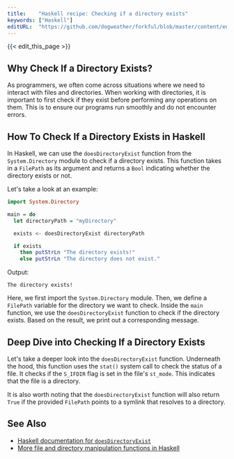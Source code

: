 ```yaml
---
title:    "Haskell recipe: Checking if a directory exists"
keywords: ["Haskell"]
editURL:  "https://github.com/dogweather/forkful/blob/master/content/en/haskell/checking-if-a-directory-exists.md"
---
```


{{< edit_this_page >}}

## Why Check If a Directory Exists?

As programmers, we often come across situations where we need to interact with files and directories. When working with directories, it is important to first check if they exist before performing any operations on them. This is to ensure our programs run smoothly and do not encounter errors.

## How To Check If a Directory Exists in Haskell

In Haskell, we can use the `doesDirectoryExist` function from the `System.Directory` module to check if a directory exists. This function takes in a `FilePath` as its argument and returns a `Bool` indicating whether the directory exists or not.

Let's take a look at an example:

```Haskell
import System.Directory

main = do
  let directoryPath = "myDirectory"

  exists <- doesDirectoryExist directoryPath

  if exists
    then putStrLn "The directory exists!"
    else putStrLn "The directory does not exist."
```
Output:
```
The directory exists!
```

Here, we first import the `System.Directory` module. Then, we define a `FilePath` variable for the directory we want to check. Inside the `main` function, we use the `doesDirectoryExist` function to check if the directory exists. Based on the result, we print out a corresponding message.

## Deep Dive into Checking If a Directory Exists

Let's take a deeper look into the `doesDirectoryExist` function. Underneath the hood, this function uses the `stat()` system call to check the status of a file. It checks if the `S_IFDIR` flag is set in the file's `st_mode`. This indicates that the file is a directory.

It is also worth noting that the `doesDirectoryExist` function will also return `True` if the provided `FilePath` points to a symlink that resolves to a directory.

## See Also

- [Haskell documentation for `doesDirectoryExist`](https://hackage.haskell.org/package/directory/docs/System-Directory.html#v:doesDirectoryExist)
- [More file and directory manipulation functions in Haskell](https://www.tutorialspoint.com/haskell/haskell_files_io.htm)